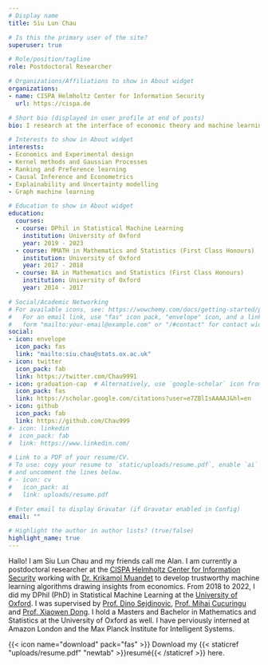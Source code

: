 ```yaml
---
# Display name
title: Siu Lun Chau

# Is this the primary user of the site?
superuser: true

# Role/position/tagline
role: Postdoctoral Researcher

# Organizations/Affiliations to show in About widget
organizations:
- name: CISPA Helmholtz Center for Information Security
  url: https://cispa.de

# Short bio (displayed in user profile at end of posts)
bio: I research at the interface of economic theory and machine learning to develop trustworthy Machine Learning methods.

# Interests to show in About widget
interests:
- Economics and Experimental design
- Kernel methods and Gaussian Processes
- Ranking and Preference learning
- Causal Inference and Econometrics
- Explainability and Uncertainty modelling
- Graph machine learning

# Education to show in About widget
education:
  courses:
  - course: DPhil in Statistical Machine Learning
    institution: University of Oxford
    year: 2019 - 2023
  - course: MMATH in Mathematics and Statistics (First Class Honours)
    institution: University of Oxford
    year: 2017 - 2018
  - course: BA in Mathematics and Statistics (First Class Honours)
    institution: University of Oxford
    year: 2014 - 2017

# Social/Academic Networking
# For available icons, see: https://wowchemy.com/docs/getting-started/page-builder/#icons
#   For an email link, use "fas" icon pack, "envelope" icon, and a link in the
#   form "mailto:your-email@example.com" or "/#contact" for contact widget.
social:
- icon: envelope
  icon_pack: fas
  link: "mailto:siu.chau@stats.ox.ac.uk"
- icon: twitter
  icon_pack: fab
  link: https://twitter.com/Chau9991
- icon: graduation-cap  # Alternatively, use `google-scholar` icon from `ai` icon pack
  icon_pack: fas
  link: https://scholar.google.com/citations?user=e7ZBlIsAAAAJ&hl=en
- icon: github
  icon_pack: fab
  link: https://github.com/Chau999
#- icon: linkedin
#  icon_pack: fab
#  link: https://www.linkedin.com/

# Link to a PDF of your resume/CV.
# To use: copy your resume to `static/uploads/resume.pdf`, enable `ai` icons in `params.toml`, 
# and uncomment the lines below.
# - icon: cv
#   icon_pack: ai
#   link: uploads/resume.pdf

# Enter email to display Gravatar (if Gravatar enabled in Config)
email: ""

# Highlight the author in author lists? (true/false)
highlight_name: true
---
```


Hallo! I am Siu Lun Chau and my friends call me Alan. I am currently a postdoctoral researcher at the [CISPA Helmholtz Center for Information Security](https://cispa.de) working with [Dr. Krikamol Muandet](https://krikamol.org) to develop trustworthy machine learning algorithms drawing insights from economics. From 2018 to 2022, I did my DPhil (PhD) in Statistical Machine Learning at the [University of Oxford](https://www.ox.ac.uk/). I was supervised by 
[Prof. Dino Sejdinovic](http://www.stats.ox.ac.uk/~sejdinov/), [Prof. Mihai Cucuringu](http://www.stats.ox.ac.uk/~cucuring/) and [Prof. Xiaowen Dong](https://web.media.mit.edu/~xdong/). I hold a Masters and Bachelor in Mathematics and Statistics at the University of Oxford as well. I have perviously interned at Amazon London and the Max Planck Institute for Intelligent Systems.

<!-- For my research, I am currently interested in developing trustworthy Machine Learning methods through 

mainly work on developing trustworthy Machine Learning techniques through kernel methods and Gaussian processes. I have also worked on broader areas of machine learning including causal inference and econometrics, ranking, preference learning, large scale kernel methods, and graph learning. -->

<!-- I also enjoy deploying my research to the industry as a freelance ML consultant, as the variety of projects and clients I work with in turn link back into my research, inspiring me with new ideas. -->

{{< icon name="download" pack="fas" >}} Download my {{< staticref "uploads/resume.pdf" "newtab" >}}resumé{{< /staticref >}} here.
